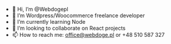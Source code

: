 - 👋 Hi, I’m @Webdogepl
- 👀 I’m Wordpress/Woocommerce freelance developer
- 🌱 I’m currently learning Node
- 💞️ I’m looking to collaborate on React projects
- 📫 How to reach me: office@webdoge.pl or +48 510 587 327


